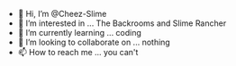 - 👋 Hi, I’m @Cheez-Slime
- 👀 I’m interested in ... The Backrooms and Slime Rancher
- 🌱 I’m currently learning ... coding
- 💞️ I’m looking to collaborate on ... nothing
- 📫 How to reach me ... you can't

<!---
Cheez-Slime/Cheez-Slime is a ✨ special ✨ repository because its `README.md` (this file) appears on your GitHub profile.
You can click the Preview link to take a look at your changes.
--->

